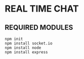 # REAL TIME CHAT

## REQUIRED MODULES

```shell
npm init
npm install socket.io
npm install node
npm install express
```